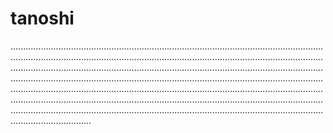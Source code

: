 # tanoshi
....................................................................................................................................................................................................................................................................................................................................................................................................................................................................................................................................................................................................................................................................................................................................................................................................................................................................................................................................